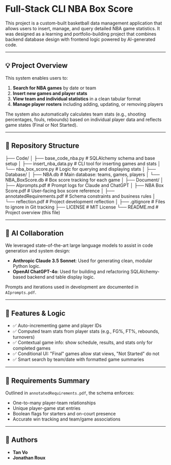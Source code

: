 # Full-Stack CLI NBA Box Score

This project is a custom-built basketball data management application that allows users to insert, manage, and query detailed NBA game statistics. It was designed as a learning and portfolio-building project that combines backend database design with frontend logic powered by AI-generated code.

---

## 💡 Project Overview

This system enables users to:

1. **Search for NBA games** by date or team
2. **Insert new games and player stats**
3. **View team and individual statistics** in a clean tabular format
4. **Manage player rosters** including adding, updating, or removing players

The system also automatically calculates team stats (e.g., shooting percentages, fouls, rebounds) based on individual player data and reflects game states (Final or Not Started).

---
## 📁 Repository Structure
├── Code/
│   ├── base_code_nba.py             # SQLAlchemy schema and base setup
│   ├── insert_nba_data.py           # CLI tool for inserting games and stats
│   └── nba_box_score.py             # Logic for querying and displaying stats
│
├── Database/
│   ├── NBA.db                       # Main database: teams, games, players
│   └── NBA_BoxScore.db              # Box score tracking for each game
│
├── Document/
│   ├── AIprompts.pdf                # Prompt logs for Claude and ChatGPT
│   ├── NBA Box Score.pdf            # User-facing box score reference
│   ├── annotatedRequirements.pdf    # Schema constraints and business rules
│   └── reflection.pdf               # Project development reflection
│
├── .gitignore                       # Files to ignore in Git tracking
├── LICENSE                          # MIT License
└── README.md                        # Project overview (this file)

---

## 🧠 AI Collaboration

We leveraged state-of-the-art large language models to assist in code generation and system design:
- **Anthropic Claude 3.5 Sonnet**: Used for generating clean, modular Python logic.
- **OpenAI ChatGPT-4o**: Used for building and refactoring SQLAlchemy-based backend and table display logic.

Prompts and iterations used in development are documented in `AIprompts.pdf`.

---

## 🧪 Features & Logic

- ✅ Auto-incrementing game and player IDs
- ✅ Computed team stats from player stats (e.g., FG%, FT%, rebounds, turnovers)
- ✅ Contextual game info: show schedule, results, and stats only for completed games
- ✅ Conditional UI: "Final" games allow stat views, "Not Started" do not
- ✅ Smart search by team/date with formatted game summaries

---

## 📌 Requirements Summary

Outlined in `annotatedRequirements.pdf`, the schema enforces:
- One-to-many player-team relationships
- Unique player-game stat entries
- Boolean flags for starters and on-court presence
- Accurate win tracking and team/game associations

---

## 👥 Authors

- **Tan Vo**  
- **Jonathan Roux**
